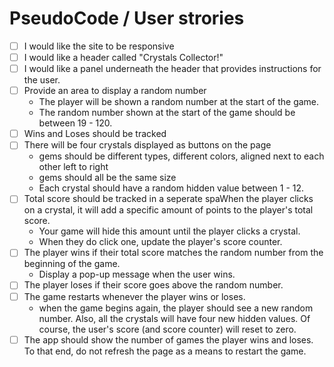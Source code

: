 
# PseudoCode / User strories
- [ ] I would like the site to be responsive
- [ ] I would like a header called "Crystals Collector!"
- [ ] I would like a panel underneath the header that provides instructions for the user.
- [ ] Provide an area to display a random number
   * The player will be shown a random number at the start of the game.
   * The random number shown at the start of the game should be between 19 - 120.
- [ ] Wins and Loses should be tracked
- [ ] There will be four crystals displayed as buttons on the page
    * gems should be different types, different colors, aligned next to each other left to right
    * gems should all be the same size
    * Each crystal should have a random hidden value between 1 - 12.
- [ ] Total score should be tracked in a seperate spaWhen the player clicks on a crystal, it will add a specific amount of points to the player's total score.  
    * Your game will hide this amount until the player clicks a crystal.
    * When they do click one, update the player's score counter.
- [ ] The player wins if their total score matches the random number from the beginning of the game.
    * Display a pop-up message when the user wins.
- [ ] The player loses if their score goes above the random number.
- [ ] The game restarts whenever the player wins or loses.
    * when the game begins again, the player should see a new random number. Also, all the crystals will have four new hidden values. Of course, the user's score (and score counter) will reset to zero.
- [ ] The app should show the number of games the player wins and loses. To that end, do not refresh the page as a means to restart the game.
